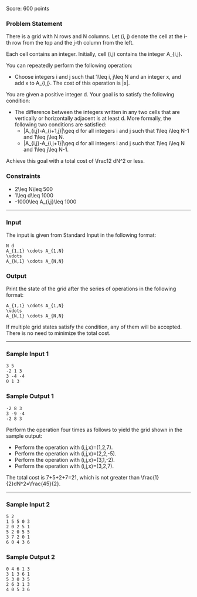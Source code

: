 Score: 600 points

### Problem Statement

There is a grid with N rows and N columns. Let (i, j) denote the cell at the i-th row from the top and the j-th column from the left.

Each cell contains an integer. Initially, cell (i,j) contains the integer A\_{i,j}.

You can repeatedly perform the following operation:

* Choose integers i and j such that 1\leq i, j\leq N and an integer x, and add x to A\_{i,j}. The cost of this operation is |x|.

You are given a positive integer d. Your goal is to satisfy the following condition:

* The difference between the integers written in any two cells that are vertically or horizontally adjacent is at least d. More formally, the following two conditions are satisfied:
  + |A\_{i,j}-A\_{i+1,j}|\geq d for all integers i and j such that 1\leq i\leq N-1 and 1\leq j\leq N.
  + |A\_{i,j}-A\_{i,j+1}|\geq d for all integers i and j such that 1\leq i\leq N and 1\leq j\leq N-1.

Achieve this goal with a total cost of \frac12 dN^2 or less.

### Constraints

* 2\leq N\leq 500
* 1\leq d\leq 1000
* -1000\leq A\_{i,j}\leq 1000

---

### Input

The input is given from Standard Input in the following format:

```
N d
A_{1,1} \cdots A_{1,N}
\vdots
A_{N,1} \cdots A_{N,N}
```

### Output

Print the state of the grid after the series of operations in the following format:

```
A_{1,1} \cdots A_{1,N}
\vdots
A_{N,1} \cdots A_{N,N}
```

If multiple grid states satisfy the condition, any of them will be accepted. There is no need to minimize the total cost.

---

### Sample Input 1

```
3 5
-2 1 3
3 -4 -4
0 1 3
```

### Sample Output 1

```
-2 8 3
3 -9 -4
-2 8 3
```

Perform the operation four times as follows to yield the grid shown in the sample output:

* Perform the operation with (i,j,x)=(1,2,7).
* Perform the operation with (i,j,x)=(2,2,-5).
* Perform the operation with (i,j,x)=(3,1,-2).
* Perform the operation with (i,j,x)=(3,2,7).

The total cost is 7+5+2+7=21, which is not greater than \frac{1}{2}dN^2=\frac{45}{2}.

---

### Sample Input 2

```
5 2
1 5 5 0 3
2 0 2 5 1
5 2 0 5 5
3 7 2 0 1
6 0 4 3 6
```

### Sample Output 2

```
0 4 6 1 3
3 1 3 6 1
5 3 0 3 5
2 6 3 1 3
4 0 5 3 6
```